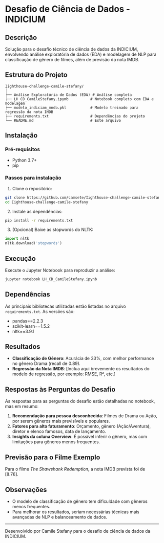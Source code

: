 # Desafio de Ciência de Dados - INDICIUM
## Descrição
Solução para o desafio técnico de ciência de dados da INDICIUM, envolvendo análise exploratória de dados (EDA) e modelagem de NLP para classificação de gênero de filmes, além de previsão da nota IMDB.
## Estrutura do Projeto
```
Iighthouse-challenge-camile-stefany/
│
├── Análise Exploratória de Dados (EDA) # Análise completa 
├── LH_CD_CamileStefany.ipynb          # Notebook completo com EDA e modelagem
├── modelo_indiciam_mndb.pkl           # Modelo treinado para regressão da nota IMDB
├── requirements.txt                   # Dependências do projeto
└── README.md                          # Este arquivo
```
## Instalação
### Pré-requisitos
- Python 3.7+
- pip
### Passos para instalação
1. Clone o repositório:
```bash
git clone https://github.com/camsete/Iighthouse-challenge-camile-stefany.git
cd Iighthouse-challenge-camile-stefany
```
2. Instale as dependências:
```bash
pip install -r requirements.txt
```
3. (Opcional) Baixe as stopwords do NLTK:
```python
import nltk
nltk.download('stopwords')
```
## Execução
Execute o Jupyter Notebook para reproduzir a análise:
```bash
jupyter notebook LH_CD_CamileStefany.ipynb
```
## Dependências
As principais bibliotecas utilizadas estão listadas no arquivo `requirements.txt`. As versões são:
- pandas==2.2.3
- scikit-learn==1.5.2
- nltk==3.9.1
## Resultados
- **Classificação de Gênero**: Acurácia de 33%, com melhor performance no gênero Drama (recall de 0.89).
- **Regressão da Nota IMDB**: [Inclua aqui brevemente os resultados do modelo de regressão, por exemplo: RMSE, R², etc.]
## Respostas às Perguntas do Desafio
As respostas para as perguntas do desafio estão detalhadas no notebook, mas em resumo:
1. **Recomendação para pessoa desconhecida**: Filmes de Drama ou Ação, por serem gêneros mais previsíveis e populares.
2. **Fatores para alto faturamento**: Orçamento, gênero (Ação/Aventura), diretor e elenco famosos, data de lançamento.
3. **Insights da coluna Overview**: É possível inferir o gênero, mas com limitações para gêneros menos frequentes.
## Previsão para o Filme Exemplo
Para o filme *The Shawshank Redemption*, a nota IMDB prevista foi de [8.76].
## Observações
- O modelo de classificação de gênero tem dificuldade com gêneros menos frequentes.
- Para melhorar os resultados, seriam necessárias técnicas mais avançadas de NLP e balanceamento de dados.
---
Desenvolvido por Camile Stefany para o desafio de ciência de dados da INDICIUM.
```
